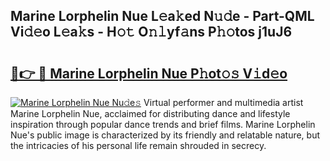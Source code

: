 ## Marine Lorphelin Nue L𝚎a𝚔ed N𝚞𝚍e - Part-QML Vi𝚍𝚎o L𝚎a𝚔s - H𝚘𝚝 O𝚗𝚕yf𝚊ns P𝚑𝚘tos j1uJ6

# <h2><a href="http://kf6hme.oniu.top/?m=Marine+Lorphelin+Nue">🔗👉 🔴 Marine Lorphelin Nue P𝚑ot𝚘𝚜 V𝚒d𝚎o</a></h2>

[![Marine Lorphelin Nue Nu𝚍e𝚜](https://i.imgur.com/0qMVB7G.gif)](http://kf6hme.oniu.top/?m=Marine+Lorphelin+Nue)
Virtual performer and multimedia artist Marine Lorphelin Nue, acclaimed for distributing dance and lifestyle inspiration through popular dance trends and brief films. Marine Lorphelin Nue's public image is characterized by its friendly and relatable nature, but the intricacies of his personal life remain shrouded in secrecy.  
